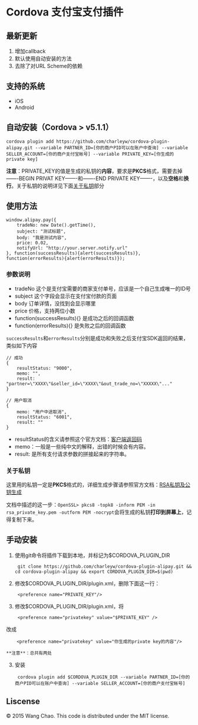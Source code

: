 Cordova 支付宝支付插件
======

## 最新更新

1. 增加callback
2. 默认使用自动安装的方法
3. 去除了对URL Scheme的依赖

## 支持的系统

* iOS
* Android

## 自动安装（Cordova > v5.1.1）

	cordova plugin add https://github.com/charleyw/cordova-plugin-alipay.git --variable PARTNER_ID=[你的商户PID可以在账户中查询] --variable SELLER_ACCOUNT=[你的商户支付宝帐号] --variable PRIVATE_KEY=[你生成的private key]

**注意**：PRIVATE_KEY的值是生成的私钥的**内容**，要求是**PKCS**格式，需要去掉——-BEGIN PRIVAT KEY——-和——-END PRIVATE KEY——-，以及**空格**和**换行**。关于私钥的说明详见下面<a href='#关于私钥'>关于私钥</a>部分

## 使用方法
```
window.alipay.pay({
    tradeNo: new Date().getTime(),
    subject: "测试标题",
    body: "我是测试内容",
    price: 0.02,
    notifyUrl: "http://your.server.notify.url"
}, function(successResults){alert(successResults)}, function(errorResults){alert(errorResults)});
```
### 参数说明

* tradeNo 这个是支付宝需要的商家支付单号，应该是一个自己生成唯一的ID号
* subject 这个字段会显示在支付宝付款的页面
* body 订单详情，没找到会显示哪里
* price 价格，支持两位小数
* function(successResults){} 是成功之后的回调函数
* function(errorResults){} 是失败之后的回调函数

`successResults`和`errorResults`分别是成功和失败之后支付宝SDK返回的结果，类似如下内容

```
// 成功
{
	resultStatus: "9000",
	memo: "",
	result: "partner=\"XXXX\"&seller_id=\"XXXX\"&out_trade_no=\"XXXXX\"..."	
}
```
```
// 用户取消
{
	memo: "用户中途取消", 
	resultStatus: "6001", 
	result: ""	
}
```

* resultStatus的含义请参照这个官方文档：[客户端返回码](https://doc.open.alipay.com/doc2/detail?treeId=59&articleId=103671&docType=1)
* memo：一般是一些纯中文的解释，出错的时候会有内容。
* result: 是所有支付请求参数的拼接起来的字符串。

### 关于私钥
这里用的私钥一定是**PKCS**格式的，详细生成步骤请参照官方文档：[RSA私钥及公钥生成](https://doc.open.alipay.com/doc2/detail.htm?spm=0.0.0.0.WSkmo8&treeId=58&articleId=103242&docType=1)  

文档中描述的这一步：`OpenSSL> pkcs8 -topk8 -inform PEM -in rsa_private_key.pem -outform PEM -nocrypt`会将生成的私钥**打印到屏幕上**，记得复制下来。


## 手动安装
1. 使用git命令将插件下载到本地，并标记为$CORDOVA_PLUGIN_DIR

		git clone https://github.com/charleyw/cordova-plugin-alipay.git && cd cordova-plugin-alipay && export CORDOVA_PLUGIN_DIR=$(pwd)
		
2. 修改$CORDOVA_PLUGIN_DIR/plugin.xml，删除下面这一行：

		<preference name="PRIVATE_KEY"/>
		
2. 修改$CORDOVA_PLUGIN_DIR/plugin.xml，将

		<preference name="privatekey" value="$PRIVATE_KEY" />
改成

		<preference name="privatekey" value="你生成的private key的内容"/>

	**注意**：总共有两处
3. 安装

		cordova plugin add $CORDOVA_PLUGIN_DIR --variable PARTNER_ID=[你的商户PID可以在账户中查询] --variable SELLER_ACCOUNT=[你的商户支付宝帐号]


## Liscense

© 2015 Wang Chao. This code is distributed under the MIT license.
